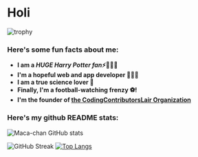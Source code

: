 # Holi
![trophy](https://github-profile-trophy.vercel.app/?username=maca-chan)


<h3> Here's some fun facts about me: </h3>

- **I am a ***HUGE Harry Potter fan***⚡🧙🏻‍♂️**
-  **I'm a hopeful web and app developer 👩🏻‍💻**
-  **I am a true science lover 🔬**
-  **Finally, I'm a football-watching frenzy ⚽!**
-  **I'm the founder of [the CodingContributorsLair Organization](https://github.com/CodingContributorsLair/)**

### Here's my github README stats:

![Maca-chan GitHub stats](https://github-readme-stats.vercel.app/api?username=maca-chan&show_icons=true&theme=radical) 

![GitHub Streak](https://github-readme-streak-stats.herokuapp.com/?user=maca-chan&theme=radical)
[![Top Langs](https://github-readme-stats.vercel.app/api/top-langs/?username=maca-chan&theme=algolia)](https://github.com/AnushkaWijegoonawardana97/github-readme-stats)
